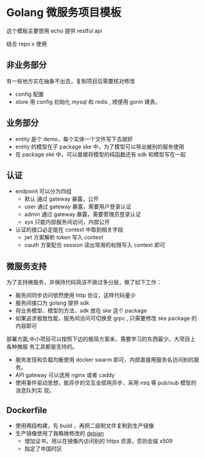 # Golang 微服务项目模板

这个模板主要使用 echo 提供 restful api

结合 repo x 使用

## 非业务部分

有一些地方实在抽象不出去，复制项目后需要核对修改

- config 配置
- store 用 config 初始化 mysql 和 redis , 顺便用 gorm 建表。

## 业务部分

- entity 是个 demo，每个实体一个文件写下去就好
- entity 的模型在子 package ske 中，为了模型可以导出被别的服务使用
- 在 package ske 中，可以直接将模型的纯函数还有 sdk 和模型写在一起

## 认证

- endpoint 可以分为四组
  - 默认 通过 gateway 暴露，公开
  - user 通过 gateway 暴露，需要用户登录认证
  - admin 通过 gateway 暴露，需要管理员登录认证
  - sys 只能内部服务间访问，内部公开
- 认证的接口必定能在 context 中取到相关字段
  - jwt 方案解析 token 写入 context
  - oauth 方案配合 session 读出常用的权限写入 context 即可

## 微服务支持

为了支持微服务，并保持代码简洁不做过多分层，做了如下工作：

- 服务间同步访问依然使用 http 协议，这样代码量少
- 服务间接口为 golang 提供 sdk
- 将业务模型、模型的方法、sdk 放在 ske 这个 package
- 如果追求极致性能，服务间访问可切换至 grpc , 只需要修改 ske package 的内容即可

部署方面,中小项目可以按照下边的极简方案来，需要学习的东西最少。大项目上各种微服
务工具都是支持的。

- 服务发现和负载均衡使用 docker swarm 即可，内部直接用服务名访问别的服务。
- API gateway 可以选用 nginx 或者 caddy
- 使用事件驱动思想，能异步的交互全部用异步，采用 nsq 等 pub/sub 模型的消息队列实
  现。

## Dockerfile

- 使用两段构建，先 build ，再把二级制文件复制到生产镜像
- 生产镜像使用了我略微修改的
  [debian](https://github.com/hyacinthus/docker-debian)
  - 增加证书，用以在镜像内访问别的 https 资源，否则会报 x509
  - 指定了中国时区
